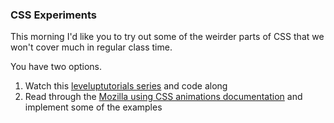 ### CSS Experiments

This morning I'd like you to try out some of the weirder parts of CSS that we won't cover much in regular class time.

You have two options.

1. Watch this [leveluptutorials series](https://www.leveluptutorials.com/tutorials/css-experiments/) and code along
2. Read through the [Mozilla using CSS animations documentation](https://developer.mozilla.org/en-US/docs/Web/CSS/CSS_Animations/Using_CSS_animations) and implement some of the examples